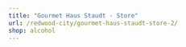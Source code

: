 ```yaml
---
title: "Gourmet Haus Staudt - Store"
url: /redwood-city/gourmet-haus-staudt-store-2/
shop: alcohol
---
```

